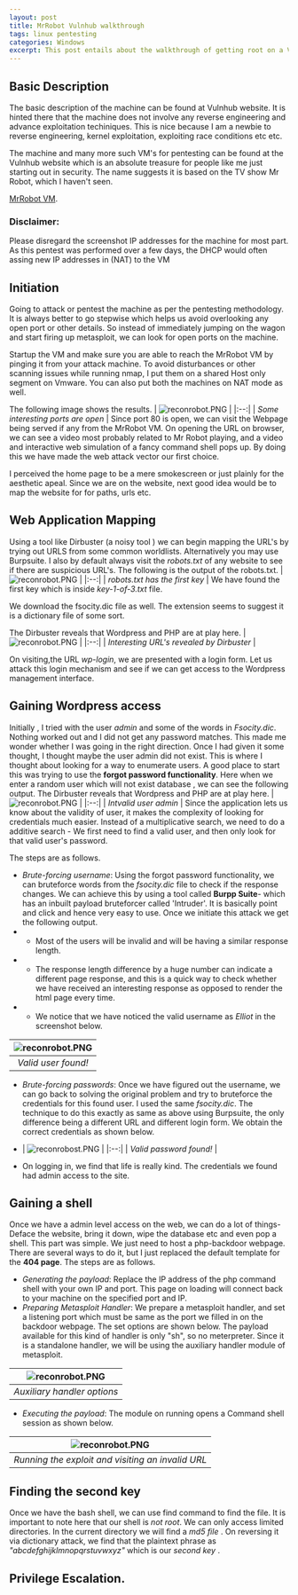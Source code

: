 ```yaml
---
layout: post
title: MrRobot Vulnhub walkthrough
tags: linux pentesting
categories: Windows 
excerpt: This post entails about the walkthrough of getting root on a VM MrRobot which is present on VulnHub. This machine is at a beginner level, and one of the first machines that I broke on VulnHub. You are strongly recommended to try everything on your own before proceeding.
---
```



## Basic Description
The basic description of the machine can be found at Vulnhub website. It is hinted there that the machine does not involve any reverse engineering and advance exploitation techiniques. This is nice because I am a newbie to reverse engineering, kernel exploitation, exploiting race conditions etc etc. 

The machine and many more such VM's for pentesting can be found at the Vulnhub website which is an absolute treasure for people like me just starting out in security. The name suggests it is based on the TV show Mr Robot, which I haven't seen. 

<a href="https://www.vulnhub.com/entry/mr-robot-1,151/">MrRobot VM</a>.  

### Disclaimer:
Please disregard the screenshot IP addresses for the machine for most part. As this pentest was performed over a few days, the DHCP would often assing new IP addresses in (NAT) to the VM

## Initiation
Going to attack or pentest the machine as per the pentesting methodology. It is always better to go stepwise which helps us avoid overlooking any open port or other details. So instead of immediately jumping on the wagon and start firing up metasploit, we can look for open ports on the machine.


Startup the VM and make sure you are able to reach the MrRobot VM by pinging it from your attack machine. To avoid disturbances or other scanning issues while running nmap, I put them on a shared Host only segment on Vmware. You can also put both the machines on NAT mode as well.

The following image shows the results.
| ![reconrobot.PNG]({{site.url}}/public/img/vulnhub/reconrobot.PNG) | 
|:--:| 
| *Some interesting ports are open* |
Since port 80 is open, we can visit the Webpage being served if any from the MrRobot VM. On opening the URL on browser, we can see a video most probably related to Mr Robot playing, and a video and interactive web simulation of a fancy command shell pops up. By doing this we have made the web attack vector our first choice.

I perceived the home page to be a mere smokescreen or just plainly for the aesthetic apeal. Since we are on the website, next good idea would be to map the website for for paths, urls etc.


## Web Application Mapping
Using a tool like Dirbuster (a noisy tool ) we can begin mapping the URL's by trying out URLS from some common worldlists. Alternatively you may use Burpsuite.
I also by default always visit the *robots.txt* of any website to see if there are suspicious URL's.
The following is the output of the robots.txt.
| ![reconrobot.PNG]({{site.url}}/public/img/vulnhub/robotstxt.PNG) | 
|:--:| 
| *robots.txt has the first key* |
We have found the first key which is inside *key-1-of-3.txt* file. 

We download the fsocity.dic file as well. The extension seems to suggest it is a dictionary file of some sort.

The Dirbuster reveals that Wordpress and PHP are at play here.
| ![reconrobot.PNG]({{site.url}}/public/img/vulnhub/reconwplogin.PNG) | 
|:--:| 
| *Interesting URL's revealed by Dirbuster* |

On visiting,the URL *wp-login*, we are presented with a login form. Let us attack this login mechanism and see if we can get access to the Wordpress management interface.


## Gaining Wordpress access
Initially , I tried with the user *admin* and some of the words in *Fsocity.dic*. Nothing worked out and I did not get any password matches. This made me wonder whether I was going in the right direction. Once I had given it some thought, I thought maybe the user admin did not exist. This is where I thought about looking for a way to enumerate users. A good place to start this was trying to use the __forgot password functionality__. Here when we enter a random user which will not exist database , we can see the following output.
The Dirbuster reveals that Wordpress and PHP are at play here.
| ![reconrobot.PNG]({{site.url}}/public/img/vulnhub/invuser.PNG) | 
|:--:| 
| *Intvalid user admin* |
Since the application lets us know about the validity of user, it makes the complexity of looking for credentials much easier. Instead of a multiplicative search, we need to do a additive search - We first need to find a valid user, and then only look for that valid user's password.

The steps are as follows.
- *Brute-forcing username*: Using the forgot password functionality, we can bruteforce words from the *fsocity.dic* file to check if the response changes. We can achieve this by using a tool called __Burpp Suite__- which has an inbuilt payload bruteforcer called 'Intruder'. It is basically point and click and hence very easy to use. Once we initiate this attack we get the following output.
- * Most of the users will be invalid and will be having a similar response length.
- * The response length difference by a huge number can indicate a different page response, and this is a quick way to check whether we have received an interesting response as opposed to render the html page every time.
- * We notice that we have noticed the valid username as *Elliot* in the screenshot below.

| ![reconrobot.PNG]({{site.url}}/public/img/vulnhub/intruder.PNG) | 
|:--:| 
| *Valid user found!* |

- *Brute-forcing passwords*: Once we have figured out the username, we can go back to solving the original problem and try to bruteforce the credentials for this found user. I used the same *fsocity.dic*. The technique to do this exactly as same as above using Burpsuite, the only difference being a different URL and different login form. We obtain the correct credentials as shown below.

- | ![reconrobost.PNG]({{site.url}}/public/img/vulnhub/possible_password.PNG) | 
|:--:| 
| *Valid password found!* |

- On logging in, we find that life is really kind. The credentials we found had admin access to the site. 

## Gaining a shell
Once we have a admin level access on the web, we can do a lot of things- Deface the website, bring it down, wipe the database etc and even pop a shell. This part was simple. We just need to host a php-backdoor webpage. There are several ways to do it, but I just replaced the default template for the __404 page__.
The steps are as follows.

- *Generating the payload*: Replace the IP address of the php command shell with your own IP and port. This page on loading will connect back to your machine on the specified port and IP.
- *Preparing Metasploit Handler*: We prepare a metasploit handler, and set a listening port which must be same as the port we filled in on the backdoor webpage. The set options are shown below. The payload available for this kind of handler is only "sh", so no meterpreter. Since it is a standalone handler, we will be using the auxiliary handler module of metasploit.

| ![reconrobot.PNG]({{site.url}}/public/img/vulnhub/reverseshell.PNG) | 
|:--:| 
| *Auxiliary handler options* |

- *Executing the payload*: The module on running opens a Command shell session as shown below.

| ![reconrobot.PNG]({{site.url}}/public/img/vulnhub/commandshell.PNG) | 
|:--:|
| *Running the exploit and visiting an invalid URL* |


## Finding the second key
Once we have the bash shell, we can use find command to find the file. It is important to note here that our shell is *not root*. We can only access limited directories. In the current directory we will find a *md5 file* . On reversing it via dictionary attack, we find that the plaintext phrase as *"abcdefghijklmnopqrstuvwxyz"* which is our *second key* .


## Privilege Escalation.




